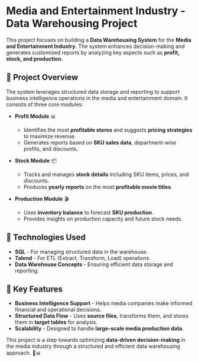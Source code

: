 # Media and Entertainment Industry - Data Warehousing Project

This project focuses on building a **Data Warehousing System** for the **Media and Entertainment Industry**. The system enhances decision-making and generates customized reports by analyzing key aspects such as **profit, stock, and production**.


## 📌 Project Overview
The system leverages structured data storage and reporting to support business intelligence operations in the media and entertainment domain. It consists of three core modules:

- **Profit Module** 📊  
  - Identifies the most **profitable stores** and suggests **pricing strategies** to maximize revenue.  
  - Generates reports based on **SKU sales data**, department-wise profits, and discounts.

- **Stock Module** 📦  
  - Tracks and manages **stock details** including SKU items, prices, and discounts.  
  - Produces **yearly reports** on the most **profitable movie titles**.

- **Production Module** 🎬  
  - Uses **inventory balance** to forecast **SKU production**.  
  - Provides insights on production capacity and future stock needs.

## 🔧 Technologies Used
- **SQL** - For managing structured data in the warehouse.
- **Talend** - For ETL (Extract, Transform, Load) operations.
- **Data Warehouse Concepts** - Ensuring efficient data storage and reporting.

## 🚀 Key Features
- **Business Intelligence Support** - Helps media companies make informed financial and operational decisions.
- **Structured Data Flow** - Uses **source files**, transforms them, and stores them in **target tables** for analysis.
- **Scalability** - Designed to handle **large-scale media production data**.

This project is a step towards optimizing **data-driven decision-making** in the media industry through a structured and efficient data warehousing approach. 🚀📊
